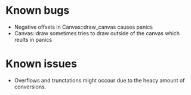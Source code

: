 # Known bugs
- Negative offsets in Canvas::draw_canvas causes panics
- Canvas::draw sometimes tries to draw outside of the canvas which reults in panics

# Known issues
- Overflows and trunctations might occour due to the heacy amount of conversions.